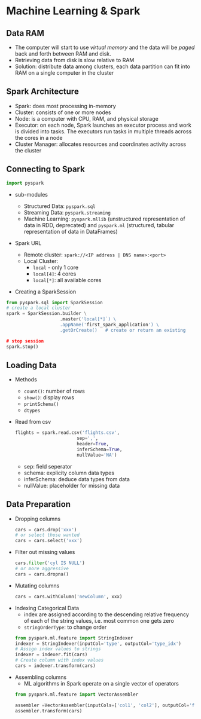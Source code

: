 # Machine Learning & Spark

## Data RAM
- The computer will start to use *virtual memory* and the data will be *paged* back and forth between RAM and disk.
- Retrieving data from disk is slow relative to RAM
- Solution: distribute data among clusters, each data partition can fit into RAM on a single computer in the cluster

## Spark Architecture
- Spark: does most processing in-memory
- Cluster: consists of one or more nodes
- Node: is a computer with CPU, RAM, and physical storage
- Executor: on each node, Spark launches an executor process and work is divided into tasks. The executors run tasks in multiple threads across the cores in a node
- Cluster Manager: allocates resources and coordinates activity across the cluster

## Connecting to Spark
```python
import pyspark
```
- sub-modules
  - Structured Data: `pyspark.sql`
  - Streaming Data: `pyspark.streaming`
  - Machine Learning: `pyspark.mllib` (unstructured representation of data in RDD, deprecated) and `pyspark.ml` (structured, tabular representation of data in DataFrames)
  
- Spark URL
  - Remote cluster: `spark://<IP address | DNS name>:<port>`
  - Local Cluster: 
    - `local` - only 1 core
    - `local[4]`: 4 cores
    - `local[*]`: all available cores

- Creating a SparkSession
```python
from pyspark.sql import SparkSession
# create a local cluster
spark = SparkSession.builder \
                    .master('local[*]`) \
                    .appName('first_spark_application') \
                    .getOrCreate()   # create or return an existing

# stop session
spark.stop()
```
## Loading Data
- Methods
  - `count()`: number of rows
  - `show()`: display rows
  - `printSchema()`
  - `dtypes`

- Read from csv
  ```python
  flights = spark.read.csv('flights.csv',
                         sep=',',
                         header=True,
                         inferSchema=True,
                         nullValue='NA')
  ```
  - sep: field seperator
  - schema: explicity column data types
  - inferSchema: deduce data types from data
  - nullValue: placeholder for missing data

## Data Preparation
- Dropping columns
  ```python
  cars = cars.drop('xxx')
  # or select those wanted
  cars = cars.select('xxx')
  ```
- Filter out missing values
  ```python
  cars.filter('cyl IS NULL')
  # or more aggressive
  cars = cars.dropna()
  ```
- Mutating columns
  ```python
  cars = cars.withColumn('newColumn', xxx)
  ```
- Indexing Categorical Data
  - index are assigned according to the descending relative frequency of each of the string values, i.e. most common one gets zero
  - `stringOrderType`: to change order
  ```python
  from pyspark.ml.feature import StringIndexer
  indexer = StringIndexer(inputCol='type', outputCol='type_idx')
  # Assign index values to strings
  indexer = indexer.fit(cars)
  # Create column with index values
  cars = indexer.transform(cars)
  ```
- Assembling columns
  - ML algorithms in Spark operate on a single vector of operators
  ```python
  from pyspark.ml.feature import VectorAssembler
  
  assembler =VectorAssembler(inputCols=['col1', 'col2'], outputCol='features')
  assembler.transform(cars)
  ```




